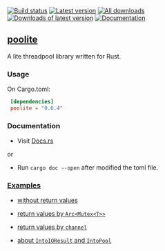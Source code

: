 [![Build status](https://travis-ci.org/biluohc/poolite.svg?branch=master)](https://github.com/biluohc/poolite)
[![Latest version](https://img.shields.io/crates/v/poolite.svg)](https://crates.io/crates/poolite)
[![All downloads](https://img.shields.io/crates/d/poolite.svg)](https://crates.io/crates/poolite)
[![Downloads of latest version](https://img.shields.io/crates/dv/poolite.svg)](https://crates.io/crates/poolite)
[![Documentation](https://docs.rs/poolite/badge.svg)](https://docs.rs/poolite)

## [poolite](https://github.com/biluohc/poolite)

A lite threadpool library written for Rust.

### Usage

On Cargo.toml:

```toml
 [dependencies]
 poolite = "0.6.4"
```

### Documentation
* Visit [Docs.rs](https://docs.rs/poolite/)

or

* Run `cargo doc --open` after modified the toml file.

### [Examples](https://github.com/biluohc/poolite/blob/master/examples/)
* [without return values](https://github.com/biluohc/poolite/blob/master/examples/without.rs)

* [return values by `Arc<Mutex<T>>`](https://github.com/biluohc/poolite/blob/master/examples/arc_mutex.rs)

* [return values by `channel`](https://github.com/biluohc/poolite/blob/master/examples/channel.rs)

* [about `IntoIOResult` and `IntoPool`](https://github.com/biluohc/poolite/blob/master/examples/into.rs)
